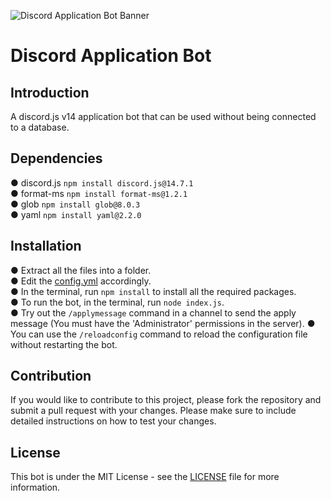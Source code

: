 ![Discord Application Bot Banner](https://imgur.com/cZAmji1.png)

# Discord Application Bot

## Introduction

A discord.js v14 application bot that can be used without being connected to a database.

## Dependencies

● discord.js `npm install discord.js@14.7.1`  
● format-ms `npm install format-ms@1.2.1`  
● glob `npm install glob@8.0.3`  
● yaml `npm install yaml@2.2.0`

## Installation

● Extract all the files into a folder.  
● Edit the [config.yml](https://github.com/sdanialraza/ApplicationBot/blob/main/config.yml) accordingly.  
● In the terminal, run `npm install` to install all the required packages.  
● To run the bot, in the terminal, run `node index.js`.  
● Try out  the `/applymessage` command in a channel to send the apply message (You must have the 'Administrator' permissions in the server).
● You can use the `/reloadconfig` command to reload the configuration file without restarting the bot.

## Contribution

If you would like to contribute to this project, please fork the repository and submit a pull request with your changes. Please make sure to include detailed instructions on how to test your changes.

## License

This bot is under the MIT License - see the [LICENSE](https://github.com/sdanialraza/ApplicationBot/blob/main/LICENSE) file for more information.
